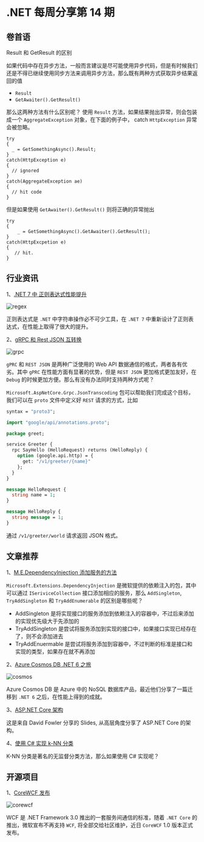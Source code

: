 # .NET 每周分享第 14 期

## 卷首语

Result 和 GetResult 的区别

如果代码中存在异步方法，一般而言建议是尽可能使用异步代码，但是有时候我们还是不得已继续使用同步方法来调用异步方法，那么既有两种方式获取异步结果返回的值

- `Result`
- `GetAwaiter().GetResult()`

那么这两种方法有什么区别呢？
使用 `Result` 方法，如果结果抛出异常，则会包装成一个 `AggregateException` 对象，在下面的例子中， catch `HttpException` 异常会被忽略。

```Csharp
try
{
  _ = GetSomethingAsync().Result;
}
catch(HttpException e)
{
  // ignored
}
catch(AggregateException ae)
{
  // hit code
}
```

但是如果使用 `GetAwaiter().GetResult()` 则将正确的异常抛出

```Csharp
try
{
    _ = GetSomethingAsync().GetAwaiter().GetResult();
}
catch(HttpExcpetion e)
{
   // hit.
}
```

## 行业资讯

1、[.NET 7 中 正则表达式性能提升](https://devblogs.microsoft.com/dotnet/regular-expression-improvements-in-dotnet-7/)

![regex](https://dotnetweeklyimages.blob.core.windows.net/014/regex.jpeg)

正则表达式是 `.NET` 中字符串操作必不可少工具，在 `.NET 7` 中重新设计了正则表达式，在性能上取得了很大的提升。

2、[gRPC 和 Rest JSON 互转换](https://devblogs.microsoft.com/dotnet/announcing-grpc-json-transcoding-for-dotnet/)

![grpc](https://dotnetweeklyimages.blob.core.windows.net/014/gprcjson.png)

`gPRC` 和 `REST JSON` 是两种广泛使用的 Web API 数据通信的格式，两者各有优劣。其中 `gPRC` 在性能方面有显著的优势，但是 `REST JSON` 更加格式更加友好，在 `Debug` 的时候更加方便。那么有没有办法同时支持两种方式呢？

`Microsoft.AspNetCore.Grpc.JsonTranscoding` 包可以帮助我们完成这个目标，我们可以在 `proto` 文件中定义好 `REST` 请求的方式，比如

```proto
syntax = "proto3";

import "google/api/annotations.proto";

package greet;

service Greeter {
  rpc SayHello (HelloRequest) returns (HelloReply) {
    option (google.api.http) = {
      get: "/v1/greeter/{name}"
    };
  }
}

message HelloRequest {
  string name = 1;
}

message HelloReply {
  string message = 1;
}
```

通过 `/v1/greeter/world` 请求返回 JSON 格式。

## 文章推荐

1、[M.E.DependencyInjection 添加服务的方法](https://www.youtube.com/watch?v=iQ8cNI7a6mk&ab_channel=NickChapsas)

`Microsoft.Extensions.DependencyInjection` 是微软提供的依赖注入的包，其中可以通过 `ISeriviceCollection` 接口添加相应的服务，那么 `AddSingleton`, `TryAddSingleton` 和 `TryAddEnumerable` 的区别是哪些呢？

- AddSingleton 是将实现接口的服务添加到依赖注入的容器中，不过后来添加的实现优先级大于先添加的
- TryAddSingleton 是尝试将服务添加到实现的接口中，如果接口实现已经存在了，则不会添加进去
- TryAddEnuermable 是尝试将服务添加到容器中，不过判断的标准是接口和实现的类型，如果存在就不再添加

2、[Azure Cosmos DB .NET 6 之旅](https://devblogs.microsoft.com/dotnet/the-azure-cosmos-db-journey-to-net-6/)

![cosmos](https://dotnetweeklyimages.blob.core.windows.net/014/cosmosdb.jpeg)

Azure Cosmos DB 是 Azure 中的 NoSQL 数据库产品，最近他们分享了一篇迁移到 `.NET 6` 之后，在性能上得到的成就。

3、[ASP.NET Core 架构](https://speakerdeck.com/davidfowl/asp-dot-net-core-architecture-overview)

这是来自 David Fowler 分享的 Slides, 从高层角度分享了 ASP.NET Core 的架构。

4、[使用 C# 实现 k-NN 分类](https://visualstudiomagazine.com/articles/2022/05/19/weighted-k-nn-classification.aspx)

K-NN 分类是著名的无监督分类方法，那么如果使用 C# 实现呢？

## 开源项目

1、[CoreWCF 发布](https://github.com/corewcf/corewcf)

![corewcf](https://dotnetweeklyimages.blob.core.windows.net/014/wcf.png)

WCF 是 .NET Framework 3.0 推出的一套服务间通信的标准，随着 `.NET Core` 的推出，微软宣布不再支持 `WCF`, 将全部交给社区维护，近日 `CoreWCF` 1.0 版本正式发布。
